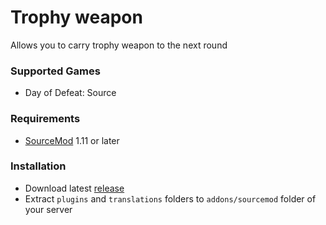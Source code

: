 # Trophy weapon

Allows you to carry trophy weapon to the next round

### Supported Games

* Day of Defeat: Source

### Requirements

* [SourceMod](https://www.sourcemod.net) 1.11 or later

### Installation

* Download latest [release](https://github.com/dronelektron/trophy-weapon/releases)
* Extract `plugins` and `translations` folders to `addons/sourcemod` folder of your server
